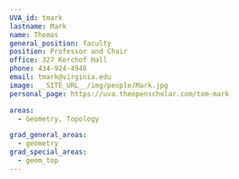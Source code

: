```yaml
---
UVA_id: tmark
lastname: Mark
name: Thomas
general_position: faculty
position: Professor and Chair
office: 327 Kerchof Hall
phone: 434-924-4948
email: tmark@virginia.edu
image: __SITE_URL__/img/people/Mark.jpg
personal_page: https://uva.theopenscholar.com/tom-mark

areas:
  - Geometry, Topology

grad_general_areas:
  - geometry
grad_special_areas:
  - geom_top
---
```


